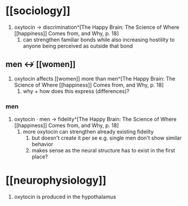 # [[sociology]]
1. oxytocin → discrimination^[The Happy Brain: The Science of Where [[happiness]] Comes from, and Why, p. 18]
	1. can strengthen familiar bonds while also increasing hostility to anyone being perceived as outside that bond

## men ↮ [[women]]
1. oxytocin affects [[women]] more than men^[The Happy Brain: The Science of Where [[happiness]] Comes from, and Why, p. 18]
	1. why + how does this express (differences)?

### men
1. oxytocin · men → fidelity^[The Happy Brain: The Science of Where [[happiness]] Comes from, and Why, p. 18]
	1. more oxytocin can strengthen already existing fidelity
		1. but doesn't create it per se e.g. single men don't show similar behavior
		2. makes sense as the neural structure has to exist in the first place?

# [[neurophysiology]]
1. oxytocin is produced in the hypothalamus